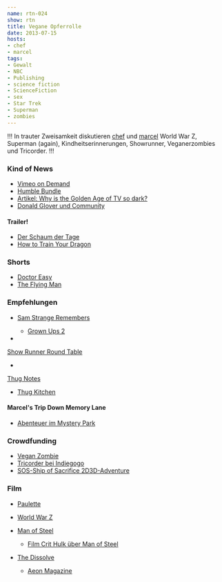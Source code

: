 ```yaml
---
name: rtn-024
show: rtn
title: Vegane Opferrolle
date: 2013-07-15
hosts:
- chef
- marcel
tags:
- Gewalt
- NBC
- Publishing
- science fiction
- ScienceFiction
- sex
- Star Trek
- Superman
- zombies
---
```

!!!
In trauter Zweisamkeit diskutieren [chef](https://twitter.com/grischder) und [marcel](https://twitter.com/xartas) World War Z, Superman (again), Kindheitserinnerungen, Showrunner, Veganerzombies und Tricorder.
!!!

### Kind of News

- [Vimeo on Demand](http://vimeo.com/ondemand/)
- [Humble Bundle](https://www.humblebundle.com)
- [Artikel: Why is the Golden Age of TV so dark?](http://www.theatlantic.com/entertainment/archive/2013/07/why-is-the-golden-age-of-tv-so-dark/277696/)
- [Donald Glover und Community](http://badassdigest.com/2013/07/08/donald-glover-half-done-with-community)

#### Trailer!

- [Der Schaum der Tage](http://www.youtube.com/watch?v=kkgtLs0W8SI)
- [How to Train Your Dragon](http://badassdigest.com/2013/07/12/this-how-to-train-your-dragon-2-teaser-really-soars)

### Shorts

- [Doctor Easy](http://vimeo.com/m/68368877)
- [The Flying Man](http://vimeo.com/69882318)

### Empfehlungen

- [Sam Strange Remembers](http://badassdigest.com/tag/Sam-Strange-Remembers)
  - [Grown Ups 2](http://badassdigest.com/2013/07/12/sam-strange-remembers-grown-ups/)

-

[Show Runner Round Table](https://www.youtube.com/watch?v=vc-PeN1nMnE)

-

[Thug Notes](http://www.youtube.com/user/thugnotes?feature=watch)

- [Thug Kitchen](http://thugkitchen.com/)

#### Marcel's Trip Down Memory Lane

- [Abenteuer im Mystery Park](http://www.amazon.de/Generation-Future-Abenteuer-im-Mystery-Park/dp/3401400622)

### Crowdfunding

- [Vegan Zombie](http://www.kickstarter.com/projects/theveganzombie/the-vegan-zombie-cookbook)
- [Tricorder bei Indiegogo](http://www.indiegogo.com/projects/scanadu-scout-the-first-medical-tricorder)
- [SOS-Ship of Sacrifice 2D3D-Adventure](http://www.kickstarter.com/projects/waterbottle/sos-ship-of-sacrifice-online-co-op-adventure-game)

### Film

- [Paulette](http://www.imdb.com/title/tt2215395)
- [World War Z](http://www.imdb.com/title/tt0816711)
- [Man of Steel](http://www.imdb.com/title/tt0770828/)
  - [Film Crit Hulk über Man of Steel](http://badassdigest.com/2013/07/03/film-crit-hulk-man-of-steel/)

- [The Dissolve](http://thedissolve.com)
  - [Aeon Magazine](http://www.aeonmagazine.com)

